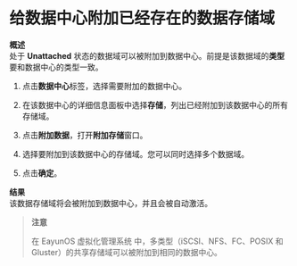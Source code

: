 # 给数据中心附加已经存在的数据存储域

**概述**<br/>
处于 **Unattached**
状态的数据域可以被附加到数据中心。前提是该数据域的**类型**要和数据中心的类型一致。

1. 点击**数据中心**标签，选择需要附加的数据中心。

2. 在该数据中心的详细信息面板中选择**存储**，列出已经附加到该数据中心的所有存储域。

3. 点击**附加数据**，打开**附加存储**窗口。

4. 选择要附加到该数据中心的存储域。您可以同时选择多个数据域。

5. 点击**确定**。

**结果**<br/>
该数据存储域将会被附加到数据中心，并且会被自动激活。

> **注意**
>
>在 EayunOS 虚拟化管理系统 中，多类型（iSCSI、NFS、FC、POSIX 和 Gluster）的共享存储域可以被附加到相同的数据中心。
